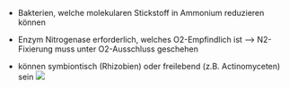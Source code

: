 - Bakterien, welche molekularen Stickstoff in Ammonium reduzieren können 
- Enzym Nitrogenase erforderlich, welches O2-Empfindlich ist --> N2-Fixierung muss unter O2-Ausschluss geschehen 

- können symbiontisch (Rhizobien) oder freilebend (z.B. Actinomyceten) sein
![](Pasted%20image%2020241125194802.png)
